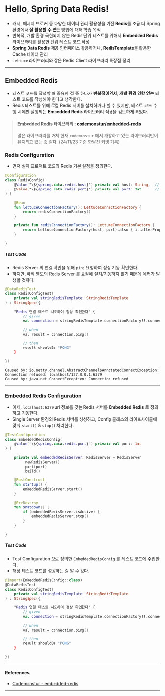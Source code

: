 # Hello, Spring Data Redis!

- 캐시, 메시지 브로커 등 다양한 데이터 관리 활용성을 가진 **Redis**를 조금 더 Spring 환경에서 **잘 활용할 수 있는** 방법에 대해 학습 목적
- 반복적, 개발 환경 국한되지 않는 Redis 단위 테스트를 위해서 **Embedded Redis** 라이브러리를 활용한 단위 테스트 코드 작성
- **Spring Data Redis** 제공 인터페이스 활용하거나, **RedisTemplate**을 활용한 Cache 데이터 관리
- `Lettuce` 라이브러리와 같은 Redis Client 라이브러리 특장점 정리

---

## Embedded Redis

- 테스트 코드를 작성할 때 중요한 점 중 하나가 **반복적이면서, 개발 환경 영향 없는** 테스트 코드를 작성해야 한다고 생각한다.
- Redis 테스트를 위해 로컬 Redis 서버를 설치하거나 할 수 있지만, 테스트 코드 수행 시에만 실행되는 **Embedded Redis** 라이브러리 적용을 검토하게 되었다.

> #### Embedded Redis 라이브러리 : [codemonstur/embedded-redis](https://github.com/codemonstur/embedded-redis)
>
> 많은 라이브러리를 거쳐 현재 `codemonstur` 에서 개발하고 있는 라이브러리만이 유지되고 있는 것 같다. (24/11/23 기준 한달전 커밋 기록)

### Redis Configuration

- 먼저 실제 프로덕트 코드의 Redis 기본 설정을 정의한다.

```kotlin
@Configuration
class RedisConfig(
    @Value("\${spring.data.redis.host}") private val host: String,  // localhost
    @Value("\${spring.data.redis.port}") private val port: Int      // 6379
) {

    @Bean
    fun lettuceConnectionFactory(): LettuceConnectionFactory {
        return redisConnectionFactory()
    }

    private fun redisConnectionFactory(): LettuceConnectionFactory {
        return LettuceConnectionFactory(host, port).also { it.afterPropertiesSet() }
    }

}
```

##### Test Code

- Redis Server 의 연결 확인을 위해 `ping` 요청하여 정상 기동 확인한다.
- 하지만, 아직 별도의 Redis Server 를 로컬에 설치/기동하지 않기 때문에 에러가 발생할 것이다.

```kotlin
@DataRedisTest
class RedisConfigTest(
    private val stringRedisTemplate: StringRedisTemplate
) : StringSpec({

    "Redis 연결 테스트 시도하여 정상 확인한다" {
        // given
        val connection = stringRedisTemplate.connectionFactory!!.connection

        // when
        val result = connection.ping()

        // then
        result shouldBe "PONG"
    }

})
```

```text
Caused by: io.netty.channel.AbstractChannel$AnnotatedConnectException: Connection refused: localhost/127.0.0.1:6379
Caused by: java.net.ConnectException: Connection refused
```

---

### Embedded Redis Configuration

- 이제, `localhost:6379` url 정보를 갖는 Redis 서버를 **Embedded Redis** 로 정의하고 기동한다.
- Single Server 환경의 Redis 서버를 생성하고, Config 클래스의 라이프사이클에 맞춰 `start()` & `stop()` 처리한다.

```kotlin
@TestConfiguration
class EmbeddedRedisConfig(
    @Value("\${spring.data.redis.port}") private val port: Int
) {

    private val embeddedRedisServer: RedisServer = RedisServer
        .newRedisServer()
        .port(port)
        .build()

    @PostConstruct
    fun startup() {
        embeddedRedisServer.start()
    }

    @PreDestroy
    fun shutdown() {
        if (embeddedRedisServer.isActive) {
            embeddedRedisServer.stop()
        }
    }

}
```

##### Test Code

- Test Configuration 으로 정의한 `EmbeddedRedisConfig` 를 테스트 코드에 주입한다.
- 해당 테스트 코드를 성공하는 걸 알 수 있다.

```kotlin
@Import(EmbeddedRedisConfig::class)
@DataRedisTest
class RedisConfigTest(
    private val stringRedisTemplate: StringRedisTemplate
) : StringSpec({

    "Redis 연결 테스트 시도하여 정상 확인한다" {
        // given
        val connection = stringRedisTemplate.connectionFactory!!.connection

        // when
        val result = connection.ping()

        // then
        result shouldBe "PONG"
    }

})
```

---

#### References.

- [Codemonstur - embedded-redis](https://github.com/codemonstur/embedded-redis)

---
